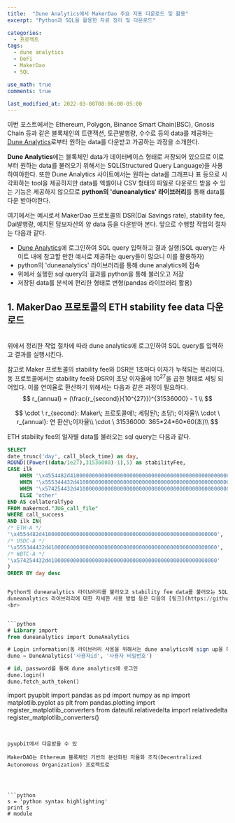 ```yaml
---
title:  "Dune Analytics에서 MakerDao 주요 지표 다운로드 및 활용"
excerpt: "Python과 SQL을 활용한 자료 정리 및 다운로드"

categories:
  - 프로젝트
tags:
  - dune analytics
  - DeFi
  - MakerDao
  - SQL

use_math: true
comments: true

last_modified_at: 2022-03-08T08:06:00-05:00
---
```


이번 포스트에서는 Ethereum, Polygon, Binance Smart Chain(BSC), Gnosis Chain 등과 같은 블록체인의 트랜잭션, 토큰발행량, 수수료 등의 data를 제공하는 [Dune Analytics](https://dune.xyz/home)로부터 원하는 data를 다운받고 가공하는 과정을 소개한다.  

**Dune Analytics**에는 블록체인 data가 데이터베이스 형태로 저장되어 있으므로 이로부터 원하는 data를 불러오기 위해서는 SQL(Structured Query Language)을 사용하여야한다. 또한 Dune Analytics 사이트에서는 원하는 data를 그래프나 표 등으로 시각화하는 tool을 제공하지만 data를 엑셀이나 CSV 형태의 파일로 다운로드 받을 수 있는 기능은 제공하지 않으므로 **python의 'duneanalytics' 라이브러리**를 통해 data를 다운 받아야한다.  

여기에서는 예시로서 MakerDao 프로토콜의 DSR(Dai Savings rate), stability fee, Dai발행량, 예치된 담보자산의 양 data 등을 다운받아 본다. 앞으로 수행할 작업의 절차는 다음과 같다.
-  [Dune Analytics](https://dune.xyz/home)에 로그인하여 SQL query 입력하고 결과 실행(SQL query는 사이트 내에 참고할 만한 예시로 제공하는 query들이 많으니 이를 활용하자)
- python의 'duneanalytics' 라이브러리를 통해 dune analytics에 접속
- 위에서 실행한 sql query의 결과를 python을 통해 불러오고 저장
- 저장된 data를 분석에 편리한 형태로 변형(pandas 라이브러리 활용)

## 1. MakerDao 프로토콜의 ETH stability fee data 다운로드     

<br>
위에서 정리한 작업 절차에 따라 dune analytics에 로그인하여 SQL query를 입력하고 결과를 실행시킨다.  

참고로 Maker 프로토콜의 stability fee와 DSR은 1초마다 이자가 누적되는 복리이다. 동 프로토콜에서는 stability fee와 DSR이 초당 이자율에 $10^{27}$을 곱한 형태로 세팅 되어있다. 이를 연이율로 환산하기 위해서는 다음과 같은 과정이 필요하다. 
<br>
$$
r_{annual} = (\frac{r_{second}}{10^{27}})^{31536000} - 1 \\
$$

$$
\cdot \ r_{second}: Maker\; 프로토콜에\;  세팅된\;  초당\;  이자율\\
\cdot \ r_{annual}: 연 환산\;이자율\\
\cdot \ 31536000: 365*24*60*60(초)\\
$$  

ETH stability fee의 일자별 data를 불러오는 sql query는 다음과 같다. 

```sql
SELECT 
date_trunc('day', call_block_time) as day,
ROUND((Power((data/1e27),31536000)-1),5) as stabilityFee,
CASE ilk 
    WHEN '\x4554482d41000000000000000000000000000000000000000000000000000000' THEN 'ETH-A'
    WHEN '\x555344432d410000000000000000000000000000000000000000000000000000' THEN 'USDC-A'
    WHEN '\x574254432d410000000000000000000000000000000000000000000000000000' THEN 'WBTC-A'
    ELSE 'other'
END AS collateralType
FROM makermcd."JUG_call_file"
WHERE call_success
AND ilk IN(
/* ETH-A */
'\x4554482d41000000000000000000000000000000000000000000000000000000',
/* USDC-A */
'\x555344432d410000000000000000000000000000000000000000000000000000',
/* WBTC-A */
'\x574254432d410000000000000000000000000000000000000000000000000000'
)
ORDER BY day desc


Python의 duneanalytics 라이브러리를 불러오고 stability fee data를 불러오는 SQL 코드를 실행한다. duneanlytics 라이브러리는 python을 통해 dune analytics 사이트에 접속하고 원하는 data에 대한 접근을 가능하게 만들어준다.
duneanalytics 라이브러리에 대한 자세한 사용 방법 등은 다음의 [링크](https://github.com/itzmestar/duneanalytics)를 참조하자.       
<br>


```python
# Library import
from duneanalytics import DuneAnalytics

# Login information(동 라이브러리 사용을 위해서는 dune analytics에 sign up을 해야함)
dune = DuneAnalytics('사용자id', '사용자 비밀번호')

# id, password를 통해 dune analytics에 로그인
dune.login()
dune.fetch_auth_token()


```


import pyupbit
import pandas as pd
import numpy as np
import matplotlib.pyplot as plt
from pandas.plotting import register_matplotlib_converters
from dateutil.relativedelta import relativedelta
register_matplotlib_converters()
```


pyupbit에서 다운받을 수 있

MakerDAO는 Ethereum 블록체인 기반의 분산화된 자율화 조직(Decentralized Autonomous Organization) 프로젝트로 




```python
s = 'python syntax highlighting'
print s
# module

```
